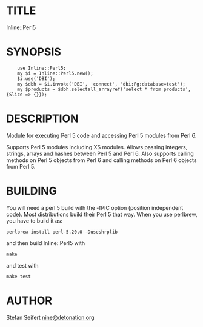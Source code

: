 # TITLE

Inline::Perl5

# SYNOPSIS

```
    use Inline::Perl5;
    my $i = Inline::Perl5.new();
    $i.use('DBI');
    my $dbh = $i.invoke('DBI', 'connect', 'dbi:Pg:database=test');
    my $products = $dbh.selectall_arrayref('select * from products', {Slice => {}});
```

# DESCRIPTION

Module for executing Perl 5 code and accessing Perl 5 modules from Perl 6.

Supports Perl 5 modules including XS modules. Allows passing integers,
strings, arrays and hashes between Perl 5 and Perl 6. Also supports calling
methods on Perl 5 objects from Perl 6 and calling methods on Perl 6 objects
from Perl 5.

# BUILDING

You will need a perl 5 build with the -fPIC option (position independent
code). Most distributions build their Perl 5 that way. When you use perlbrew,
you have to build it as:

    perlbrew install perl-5.20.0 -Duseshrplib

and then build Inline::Perl5 with

    make

and test with

    make test


# AUTHOR

Stefan Seifert <nine@detonation.org>
